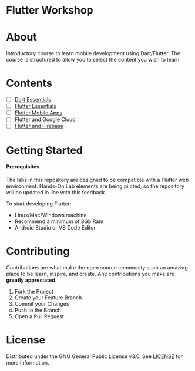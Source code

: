 # Flutter Workshop

# About
Introductory course to learn mobile development using Dart/Flutter.
The course is structured to allow you to select the content you wish to learn.


# Contents

- [ ] [Dart Essentials](https://github.com/rosera/flutter_workshop/tree/main/dart)
- [ ] [Flutter Essentials](https://github.com/rosera/flutter_workshop/tree/main/flutter)
- [ ] [Flutter Mobile Apps](https://github.com/rosera/flutter_workshop/tree/main/mobile)
- [ ] [Flutter and Google Cloud](https://github.com/rosera/flutter_workshop/tree/main/gcp)
- [ ] [Flutter and Firebase](https://github.com/rosera/flutter_workshop/tree/main/firebase)

# Getting Started

#### Prerequisites

The labs in this repository are designed to be compatible with a Flutter web environment. Hands-On Lab elements are being piloted, so the repository will be updated in line with this feedback.

To start developing Flutter:

* Linux/Mac/Windows machine
* Recommend a minimum of 8Gb Ram
* Android Studio or VS Code Editor

# Contributing

Contributions are what make the open source community such an amazing place to be learn, inspire, and create. Any contributions you make are __greatly appreciated__.

1. Fork the Project
2. Create your Feature Branch 
3. Commit your Changes
4. Push to the Branch 
5. Open a Pull Request

# License

Distributed under the GNU General Public License v3.0. See [LICENSE](https://github.com/rosera/flutter_workshop/blob/main/LICENSE) for more information.

